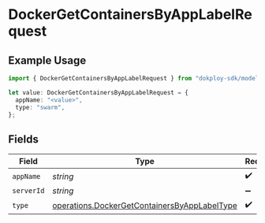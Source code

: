# DockerGetContainersByAppLabelRequest

## Example Usage

```typescript
import { DockerGetContainersByAppLabelRequest } from "dokploy-sdk/models/operations";

let value: DockerGetContainersByAppLabelRequest = {
  appName: "<value>",
  type: "swarm",
};
```

## Fields

| Field                                                                                                        | Type                                                                                                         | Required                                                                                                     | Description                                                                                                  |
| ------------------------------------------------------------------------------------------------------------ | ------------------------------------------------------------------------------------------------------------ | ------------------------------------------------------------------------------------------------------------ | ------------------------------------------------------------------------------------------------------------ |
| `appName`                                                                                                    | *string*                                                                                                     | :heavy_check_mark:                                                                                           | N/A                                                                                                          |
| `serverId`                                                                                                   | *string*                                                                                                     | :heavy_minus_sign:                                                                                           | N/A                                                                                                          |
| `type`                                                                                                       | [operations.DockerGetContainersByAppLabelType](../../models/operations/dockergetcontainersbyapplabeltype.md) | :heavy_check_mark:                                                                                           | N/A                                                                                                          |
